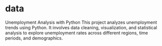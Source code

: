# data
Unemployment Analysis with Python This project analyzes unemployment trends using Python. It involves data cleaning, visualization, and statistical analysis to explore unemployment rates across different regions, time periods, and demographics. 
